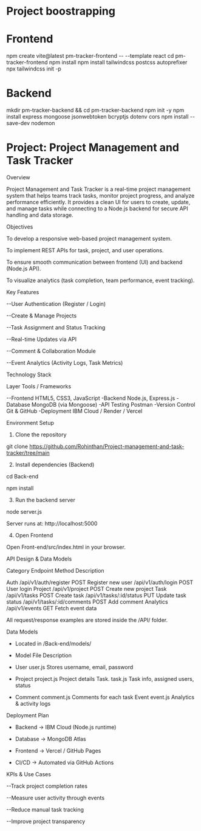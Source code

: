 # Project boostrapping 

# Frontend
npm create vite@latest pm-tracker-frontend -- --template react
cd pm-tracker-frontend
npm install
npm install tailwindcss postcss autoprefixer
npx tailwindcss init -p

# Backend
mkdir pm-tracker-backend && cd pm-tracker-backend
npm init -y
npm install express mongoose jsonwebtoken bcryptjs dotenv cors
npm install --save-dev nodemon

# Project: Project Management and Task Tracker

Overview

Project Management and Task Tracker is a real-time project management system that helps teams track tasks, monitor project progress, and analyze performance efficiently.
It provides a clean UI for users to create, update, and manage tasks while connecting to a Node.js backend for secure API handling and data storage.


Objectives

To develop a responsive web-based project management system.

To implement REST APIs for task, project, and user operations.

To ensure smooth communication between frontend (UI) and backend (Node.js API).

To visualize analytics (task completion, team performance, event tracking).

Key Features

--User Authentication (Register / Login)

--Create & Manage Projects

--Task Assignment and Status Tracking

--Real-time Updates via API

--Comment & Collaboration Module

--Event Analytics (Activity Logs, Task Metrics)


Technology Stack

Layer	Tools / Frameworks

--Frontend	HTML5, CSS3, JavaScript
-Backend	Node.js, Express.js
-Database	MongoDB (via Mongoose)
-API Testing	Postman
-Version Control	Git & GitHub
-Deployment	IBM Cloud / Render / Vercel


Environment Setup

1. Clone the repository

git clone https://github.com/Rohinthan/Project-management-and-task-tracker/tree/main


2. Install dependencies (Backend)


cd Back-end

npm install


3. Run the backend server

node server.js

Server runs at: http://localhost:5000


4. Open Frontend

Open Front-end/src/index.html in your browser.



API Design & Data Models

Category	Endpoint	Method	Description

Auth	/api/v1/auth/register	POST	Register new user
	/api/v1/auth/login	POST	User login
Project	/api/v1/project	POST	Create new project
Task	/api/v1/tasks	POST	Create task
	/api/v1/tasks/:id/status	PUT	Update task status
	/api/v1/tasks/:id/comments	POST	Add comment
Analytics	/api/v1/events	GET	Fetch event data


All request/response examples are stored inside the /API/ folder.



Data Models

- Located in /Back-end/models/

- Model	File	Description

- User	user.js	Stores username, email, password
- Project	project.js	Project details
Task. task.js	Task info, assigned users, status

- Comment	comment.js	Comments for each task
Event	event.js	Analytics & activity logs



Deployment Plan

- Backend → IBM Cloud (Node.js runtime)

- Database → MongoDB Atlas

- Frontend → Vercel / GitHub Pages

- CI/CD → Automated via GitHub Actions



KPIs & Use Cases

--Track project completion rates

--Measure user activity through events

--Reduce manual task tracking

--Improve project transparency


